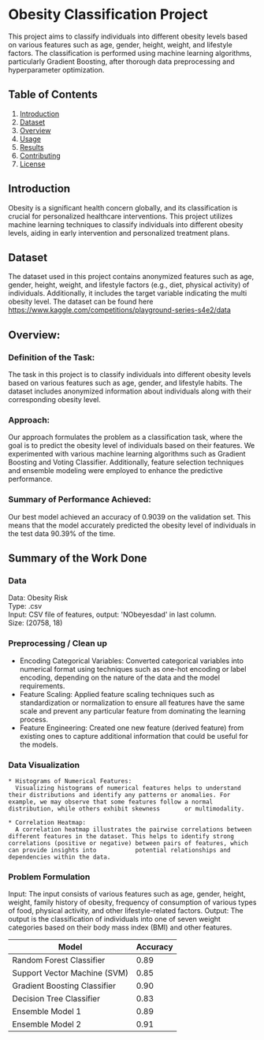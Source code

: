# Obesity Classification Project

This project aims to classify individuals into different obesity levels based on various features such as age, gender, height, weight, and lifestyle factors. The classification is performed using machine learning algorithms, particularly Gradient Boosting, after thorough data preprocessing and hyperparameter optimization.

## Table of Contents

1. [Introduction](#introduction)
2. [Dataset](#dataset)
3. [Overview](#overview)
4. [Usage](#usage)
5. [Results](#results)
6. [Contributing](#contributing)
7. [License](#license)

## Introduction

Obesity is a significant health concern globally, and its classification is crucial for personalized healthcare interventions. This project utilizes machine learning techniques to classify individuals into different obesity levels, aiding in early intervention and personalized treatment plans.

## Dataset

The dataset used in this project contains anonymized features such as age, gender, height, weight, and lifestyle factors (e.g., diet, physical activity) of individuals. Additionally, it includes the target variable indicating the multi obesity level. The dataset can be found here https://www.kaggle.com/competitions/playground-series-s4e2/data


## Overview:

### Definition of the Task:
The task in this project is to classify individuals into different obesity levels based on various features such as age, gender, and lifestyle habits. The dataset includes anonymized information about individuals along with their corresponding obesity level.

### Approach:
Our approach formulates the problem as a classification task, where the goal is to predict the obesity level of individuals based on their features. We experimented with various machine learning algorithms such as Gradient Boosting and Voting Classifier. Additionally, feature selection techniques and ensemble modeling were employed to enhance the predictive performance.

### Summary of Performance Achieved:
Our best model achieved an accuracy of 0.9039 on the validation set. This means that the model accurately predicted the obesity level of individuals in the test data 90.39% of the time.


## Summary of the Work Done

### Data
Data: Obesity Risk <br />
Type: .csv <br />
Input: CSV file of features, output: 'NObeyesdad' in last column. <br />
Size: (20758, 18) <br />

### Preprocessing / Clean up

  * Encoding Categorical Variables:
    Converted categorical variables into numerical format using techniques such as one-hot encoding or label encoding, depending on the nature of the data and the model requirements.
  * Feature Scaling:
    Applied feature scaling techniques such as standardization or normalization to ensure all features have the same scale and prevent any particular feature from dominating the learning process.
  * Feature Engineering:
    Created one new feature (derived feature) from existing ones to capture additional information that could be useful for the models.

### Data Visualization

    * Histograms of Numerical Features:
      Visualizing histograms of numerical features helps to understand their distributions and identify any patterns or anomalies. For example, we may observe that some features follow a normal distribution, while others exhibit skewness       or multimodality.
      
    * Correlation Heatmap:
      A correlation heatmap illustrates the pairwise correlations between different features in the dataset. This helps to identify strong correlations (positive or negative) between pairs of features, which can provide insights into           potential relationships and dependencies within the data.


### Problem Formulation

Input: The input consists of various features such as age, gender, height, weight, family history of obesity, frequency of consumption of various types of food, physical activity, and other lifestyle-related factors.
Output: The output is the classification of individuals into one of seven weight categories based on their body mass index (BMI) and other features.


| Model                        | Accuracy |
|------------------------------|----------|
| Random Forest Classifier     | 0.89     |
| Support Vector Machine (SVM) | 0.85     |
| Gradient Boosting Classifier | 0.90     |
| Decision Tree Classifier     | 0.83     |
| Ensemble Model 1             | 0.89     |
| Ensemble Model 2             | 0.91     |
